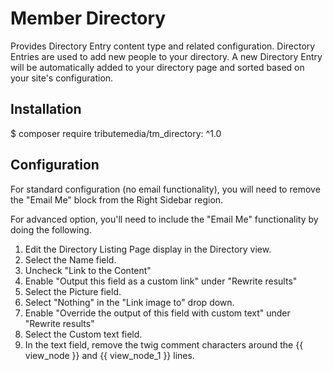 # Member Directory
Provides Directory Entry content type and related configuration. Directory Entries are used to add new people to your directory. A new Directory Entry will be automatically added to your directory page and sorted based on your site's configuration.

## Installation

$ composer require tributemedia/tm_directory: ^1.0

## Configuration

For standard configuration (no email functionality), you will need to remove the "Email Me" block from the Right Sidebar region.

For advanced option, you'll need to include the "Email Me" functionality by doing the following. 

1. Edit the Directory Listing Page display in the Directory view.
2. Select the Name field. 
3. Uncheck "Link to the Content"
4. Enable "Output this field as a custom link" under "Rewrite results" 
5. Select the Picture field.
6. Select "Nothing" in the "Link image to" drop down.
7. Enable "Override the output of this field with custom text" under "Rewrite results"
8. Select the Custom text field.
9. In the text field, remove the twig comment characters around the {{ view_node }} and {{ view_node_1 }} lines.

